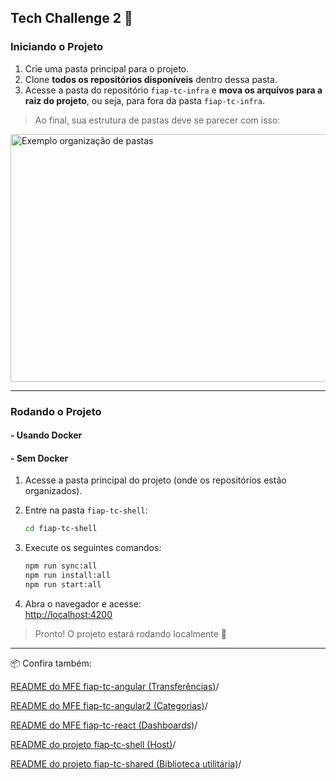## Tech Challenge 2 🚀

### Iniciando o Projeto

1. Crie uma pasta principal para o projeto.
2. Clone **todos os repositórios disponíveis** dentro dessa pasta.
3. Acesse a pasta do repositório `fiap-tc-infra` e **mova os arquivos para a raiz do projeto**, ou seja, para fora da pasta `fiap-tc-infra`.

> Ao final, sua estrutura de pastas deve se parecer com isso:

<img width="628" height="396" alt="Exemplo organização de pastas" src="https://github.com/user-attachments/assets/345b1238-038d-4d82-9828-b7b7082dafd9" />

---

### Rodando o Projeto

#### - Usando Docker


#### - Sem Docker

1. Acesse a pasta principal do projeto (onde os repositórios estão organizados).
2. Entre na pasta `fiap-tc-shell`:  
   ```bash
   cd fiap-tc-shell
   ```
3. Execute os seguintes comandos:
   ```bash
   npm run sync:all
   npm run install:all
   npm run start:all
   ```

4. Abra o navegador e acesse:  
   [http://localhost:4200](http://localhost:4200)

> Pronto! O projeto estará rodando localmente 🎉

---

📦 Confira também: 

[README do MFE fiap-tc-angular (Transferências)](https://github.com/fiap-pos-front-end/fiap-tc-angular/blob/main/README.md)/

[README do MFE fiap-tc-angular2 (Categorias)](https://github.com/fiap-pos-front-end/fiap-tc-angular2/blob/main/README.md)/

[README do MFE fiap-tc-react (Dashboards)](https://github.com/fiap-pos-front-end/fiap-tc-react/blob/main/README.md)/

[README do projeto fiap-tc-shell (Host)](https://github.com/fiap-pos-front-end/fiap-tc-shell/blob/main/README.md)/

[README do projeto fiap-tc-shared (Biblioteca utilitária)](https://github.com/fiap-pos-front-end/fiap-tc-shared/blob/main/README.md)/
